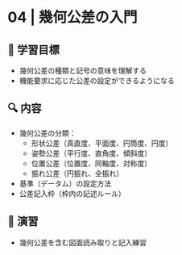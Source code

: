 # 04 | 幾何公差の入門

## 🧭 学習目標
- 幾何公差の種類と記号の意味を理解する
- 機能要求に応じた公差の設定ができるようになる

## 🔍 内容
- 幾何公差の分類：
  - 形状公差（真直度、平面度、円筒度、円度）
  - 姿勢公差（平行度、直角度、傾斜度）
  - 位置公差（位置度、同軸度、対称度）
  - 振れ公差（円振れ、全振れ）
- 基準（データム）の設定方法
- 公差記入枠（枠内の記述ルール）

## 🧪 演習
- 幾何公差を含む図面読み取りと記入練習
